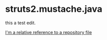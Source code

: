 struts2.mustache.java
=====================

this a test edit.

[I'm a relative reference to a repository file](../target/mustache-java-struts2-1.0.0.jar)
